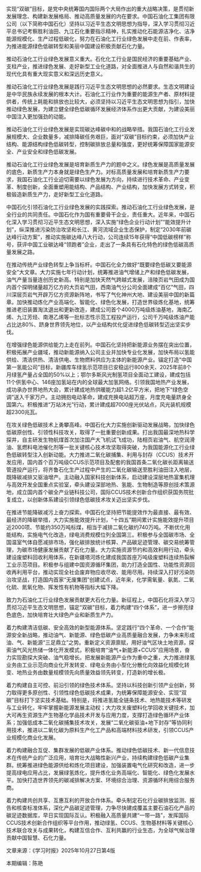 实现“双碳”目标，是党中央统筹国内国际两个大局作出的重大战略决策，是贯彻新发展理念、构建新发展格局、推动高质量发展的内在要求。中国石油化工集团有限公司（以下简称中国石化）坚持以习近平生态文明思想为指导，深入学习贯彻习近平总书记考察胜利油田、九江石化重要指示精神，扎实推动化石能源洁净化、洁净能源规模化、生产过程低碳化，努力在石油化工行业绿色发展中走在前、作表率，为推进能源绿色低碳转型和美丽中国建设积极贡献石化力量。

推动石油化工行业绿色发展意义重大。石化化工行业是国民经济的重要基础产业、支柱产业，推进绿色发展、走好新型工业化道路，对全面推进人与自然和谐共生的现代化具有重大现实意义和深远历史意义。

推动石油化工行业绿色发展是践行习近平生态文明思想的必然要求。生态文明建设是中华民族永续发展的根本大计。石油化工行业作为重要的能源生产者、原材料提供者，传统上耗能和排放也比较大，必须坚持以习近平生态文明思想为指引，加快推动绿色发展，为建立健全绿色低碳循环发展经济体系作出更大贡献，为建设美丽中国注入更加强劲的动能。

推动石油化工行业绿色发展是实现碳达峰碳中和的战略举措。我国石油化工行业发展规模大、企业数量多，减排降碳任务艰巨，面对“双碳”目标约束，必须加快产业结构、能源结构绿色低碳转型，控制碳排放总量和强度，更好统筹保障国家能源安全、产业安全和绿色低碳发展。

推动石油化工行业绿色发展是培育新质生产力的题中之义。绿色发展是高质量发展的底色，新质生产力本身就是绿色生产力。对标高质量发展和培育新质生产力要求，我国石油化工行业迫切需要以绿色发展为方向，持续进行技术革命、产业变革、制度创新，全面重塑用能结构、产品结构、产业结构，加快发展方式转变，积极锻造新质生产力，走好新型工业化道路。

中国石化引领石油化工行业绿色发展的实践探索。推动石油化工行业绿色发展，是全行业的共同责任。中国石化作为国有重要骨干企业，责任重大。近年来，中国石化深入学习贯彻习近平生态文明思想，深入实施“绿色企业行动计划”“能效提升计划”，纵深推进污染防治攻坚和长江、黄河流域企业生态保护，制定“2030年前碳达峰行动方案”，推动实施碳达峰八大行动，公司连续15年获得“中国低碳榜样”称号，获评中国工业碳达峰“领跑者”企业，走出了一条具有石化特色的绿色低碳高质量发展之路。

在推动传统产业绿色转型上争当标杆。中国石化全力做好“既要绿色低碳又要能源安全”大文章。大力实施七年行动计划，统筹推进油气增储上产和绿色低碳发展，油气产量当量连创历史新高。特别是加快天然气跨越式发展，涪陵页岩气田成为国内首个探明储量超万亿方的大页岩气田，西南油气分公司全面建成“百亿”气田，四川深层页岩气开辟万亿方资源新阵地，书写了气化神州大地、建设美丽中国的新篇章。加快推动炼化产业高端化、智能化、绿色化发展，打造世界级炼化基地，统筹推进老旧装置淘汰退出和更新改造，建成公司首个4000万吨级炼油基地，海南乙烯、九江芳烃、南港乙烯等一批标志性示范工程投产运行，公司千万吨级炼油产能占比达80%、跻身世界领先地位，以产业结构优化促进绿色低碳转型迈出坚实步伐。

在增强绿色能源供给能力上走在前列。中国石化坚持把新能源业务摆在突出位置，积极拓展产业疆域，推动新能源纳入公司主业并加快专业化发展，加快布局以氢能供给、清洁供热、清洁供电、生物燃料供应为主体的新能源产业。锚定打造“中国第一氢能公司”目标，新疆库车绿氢示范项目已安稳运行800余天、2025年前8个月绿氢产量占全国的50%以上；鄂尔多斯风光制氢项目全面动工建设，建成包括11个供氢中心、146座加氢站在内的全球最大加氢网络。引领我国地热产业发展，成功承办世界地热大会，累计建成地热供暖能力超1.2亿平方米，把地下“绿色空调”送入千家万户。主动拥抱电动革命，建成充换电站超万座，月度充电量跻身全国第六。积极推进“万站沐光”行动，累计建成超7000座光伏站点，风光装机规模超2300兆瓦。

在攻关绿色低碳技术上勇攀高峰。中国石化大力实施创新驱动发展战略，加快绿色低碳原创性、引领性科技攻关，取得了一批重要创新成果。打出我国最深地热科学探井，自主研发生物航煤首次加注国产大飞机试飞成功，陆相页岩油气、航空润滑油、氢燃料电池催化剂等一批关键核心技术攻坚取得突破，为我国能源化工行业绿色低碳转型注入创新动能。大力推进二氧化碳捕集、利用与封存（CCUS）技术开发应用，国内首个百万吨级CCUS示范项目及配套的我国首条二氧化碳长距离输送管道投产运行，将齐鲁石化生产过程中产生的二氧化碳输送至胜利油田注入地层，既降碳减排又驱油增产。主动融入国家科技创新体系，启动建设深层地热富集机理与高效开发全国重点实验室，牵头建设深部地热、氢能、生物制造等原创技术策源地，成立国内首个碳全产业链科技公司，国际CCUS技术创新合作组织获国务院批复成立，以创新体系建设引领绿色低碳技术攻关迈出坚实步伐。

在推进节能降碳减污上奋力探索。中国石化坚持把节能提效作为最直接、最有效、最经济的降碳举措，大力实施能效提升计划，“十四五”期间累计实施能效提升项目近2000项、节能约350万吨标煤，相当于减排二氧化碳约740万吨。不断优化用能结构，实施电气化改造，绿电消费规模位列全国第三。积极参与全国碳市场、全国温室气体自愿减排市场，强化碳排放统计核算、产品碳足迹管理、碳交易统筹管理，为碳市场健康发展贡献了石化力量。大力实施资源节约和高效利用行动，牵头建设废塑料回收利用体系，在新疆塔河炼化建成我国首座万吨级废塑料连续热裂解工业示范项目。积极参与组建中国资源循环集团，助力打造全国性、功能性资源回收再利用平台，推动实现全社会废弃物应收尽收、能用尽用。持续深入打好污染防治攻坚战，打造国内首家“无废集团”创建试点，近年来，化学需氧量、氨氮、二氧化硫、氮氧化物、挥发性有机物等指标大幅下降。

致力为石油化工行业绿色发展贡献更大石化力量。新征程上，中国石化将深入学习贯彻习近平生态文明思想，锚定“双碳”目标，着力构建“四个体系”，进一步擦亮绿色底色，加快培育壮大绿色产业和新质生产力。

着力构建清洁低碳、安全高效的新型能源体系。坚定践行“四个革命、一个合作”能源安全新战略，推动油气、新能源、绿色低碳产业高质量融合发展，力争未来形成油、气、新能源“三足鼎立”之势。重新定义资源禀赋，用好油气区块土地资源，探索油气风光热储一体化开发模式，积极培育“油气+新能源+CCUS”应用场景，奋力实现勘探大突破、油气稳增长。把发展新能源产业作为重中之重，大力推进绿氢业务由工业示范向商业化开发转变、绿电业务由小型化分散化向效益化规模化转变、地热业务由数量规模领先向质量效益领先转变，打造新的增长极。

着力构建自主可控、前沿引领的绿色技术体系。坚持以科技创新引领产业创新，努力取得更多原创性、引领性绿色低碳技术成果，为统筹保障能源安全、实现“双碳”目标打下坚实技术基础。特别是，将推进氢能全链条技术、地热能技术等研发与工业转化，牢牢掌握新能源发展主动权；大力攻关废塑料化学回收关键技术，加大可再生资源生产生物基化学品技术开发与应用力度，支撑打造绿色循环产业体系；加强低成本二氧化碳捕集技术攻关，发展“二氧化碳驱油+地下封存”等协同利用技术，推进以二氧化碳为原料生产化工产品和高端材料技术研发，引领CCUS产业规模化商业化发展。

着力构建融合互促、集群发展的低碳产业体系。推动绿色低碳技术、新一代信息技术在传统产业的广泛应用，培育壮大战略性新兴产业，持续构建绿色低碳产业集群。统筹推进绿色能源供给和炼化项目建设，加强装置电气化研究和改造，进一步提高绿电应用占比，发展绿氢炼化，提升炼化业务高端化、智能化、绿色化发展水平。加快打造世界领先的碳减排解决方案、环境综合治理、资源循环利用综合服务商。

着力构建共创共享、互惠互利的开放合作体系。牵头制定石化行业碳排放监测、报告和核查标准体系，深化产品碳足迹管理，力争尽快建成覆盖主要石油石化产品的碳足迹数据库，早日实现国际互认。积极融入高质量共建“一带一路”，发挥国际CCUS技术创新合作组织等平台作用，推动绿氢、CCUS、生物基材料等关键核心技术联合攻关与成果转化，构建互信合作、互利共赢的行业生态，为全球气候治理贡献中国智慧、石化力量。


文章来源：《学习时报》2025年10月27日第4版

本期编辑：陈艳